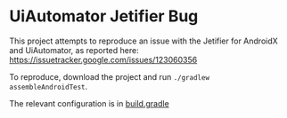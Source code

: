 # UiAutomator Jetifier Bug

This project attempts to reproduce an issue with the Jetifier for AndroidX and UiAutomator, as reported here: https://issuetracker.google.com/issues/123060356

To reproduce, download the project and run `./gradlew assembleAndroidTest`.

The relevant configuration is in [build.gradle](https://github.com/Sloy/uiautomator-jetifier-bug/blob/master/app/build.gradle#L31)